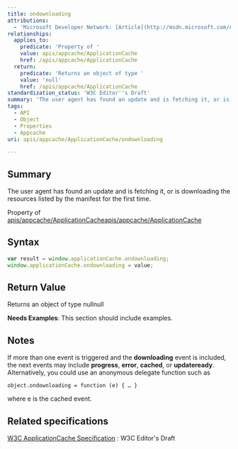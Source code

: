 ```yaml
---
title: ondownloading
attributions:
  - 'Microsoft Developer Network: [Article](http://msdn.microsoft.com/en-us/library/ie/hh828809%28v=vs.85%29.aspx)'
relationships:
  applies_to:
    predicate: 'Property of '
    value: apis/appcache/ApplicationCache
    href: /apis/appcache/ApplicationCache
  return:
    predicate: 'Returns an object of type '
    value: 'null'
    href: /apis/appcache/ApplicationCache
standardization_status: 'W3C Editor''s Draft'
summary: 'The user agent has found an update and is fetching it, or is downloading the resources listed by the manifest for the first time.'
tags:
  - API
  - Object
  - Properties
  - Appcache
uri: apis/appcache/ApplicationCache/ondownloading

---
```

## Summary

The user agent has found an update and is fetching it, or is downloading the resources listed by the manifest for the first time.

Property of [apis/appcache/ApplicationCache](/apis/appcache/ApplicationCache)[apis/appcache/ApplicationCache](/apis/appcache/ApplicationCache)

## Syntax

``` js
var result = window.applicationCache.ondownloading;
window.applicationCache.ondownloading = value;
```

## Return Value

Returns an object of type nullnull

**Needs Examples**: This section should include examples.

## Notes

If more than one event is triggered and the **downloading** event is included, the next events may include **progress**, **error**, **cached**, or **updateready**. Alternatively, you could use an anonymous delegate function such as

    object.ondownloading = function (e) { … }

where e is the cached event.

## Related specifications

[W3C ApplicationCache Specification](http://dev.w3.org/html5/spec/single-page.html#application-cache-api)
:   W3C Editor's Draft
